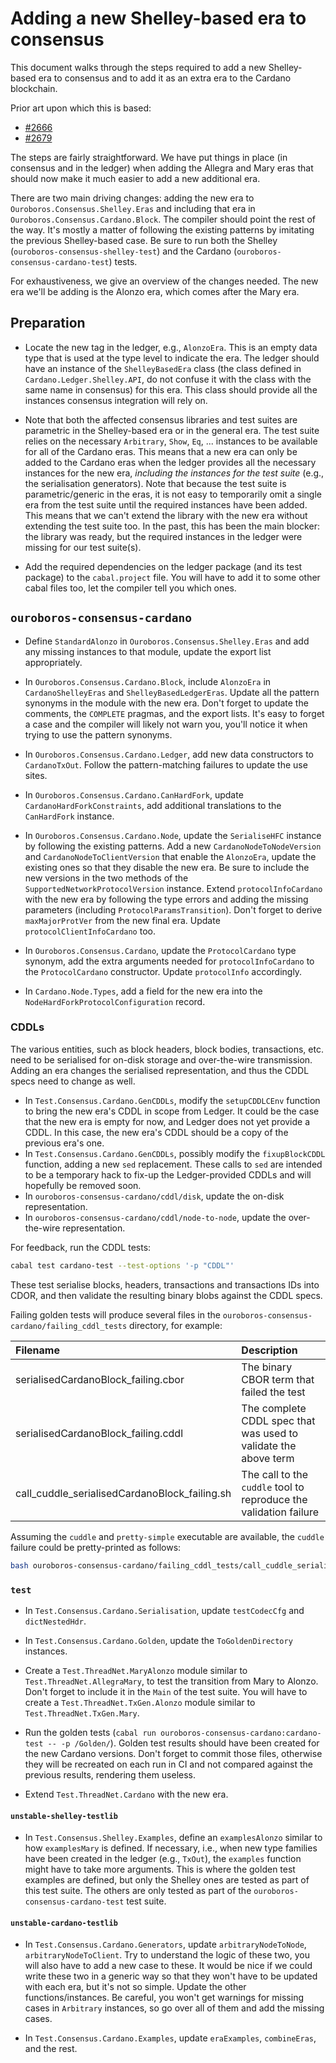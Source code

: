 # Adding a new Shelley-based era to consensus

This document walks through the steps required to add a new Shelley-based era to
consensus and to add it as an extra era to the Cardano blockchain.

Prior art upon which this is based:
* [#2666](https://github.com/IntersectMBO/ouroboros-network/pull/2666)
* [#2679](https://github.com/IntersectMBO/ouroboros-network/pull/2679)

The steps are fairly straightforward. We have put things in place (in consensus
and in the ledger) when adding the Allegra and Mary eras that should now make it
much easier to add a new additional era.

There are two main driving changes: adding the new era to
`Ouroboros.Consensus.Shelley.Eras` and including that era in
`Ouroboros.Consensus.Cardano.Block`. The compiler should point the rest of the
way. It's mostly a matter of following the existing patterns by imitating the
previous Shelley-based case. Be sure to run both the Shelley
(`ouroboros-consensus-shelley-test`) and the Cardano
(`ouroboros-consensus-cardano-test`) tests.

For exhaustiveness, we give an overview of the changes needed. The new era we'll
be adding is the Alonzo era, which comes after the Mary era.

## Preparation

* Locate the new tag in the ledger, e.g., `AlonzoEra`. This is an empty data
  type that is used at the type level to indicate the era. The ledger should
  have an instance of the `ShelleyBasedEra` class (the class defined in
  `Cardano.Ledger.Shelley.API`, do not confuse it with the class with the same name
  in consensus) for this era. This class should provide all the instances
  consensus integration will rely on.

* Note that both the affected consensus libraries and test suites are parametric
  in the Shelley-based era or in the general era. The test suite relies on the
  necessary `Arbitrary`, `Show`, `Eq`, ... instances to be available for all of
  the Cardano eras. This means that a new era can only be added to the Cardano
  eras when the ledger provides all the necessary instances for the new era,
  *including the instances for the test suite* (e.g., the serialisation
  generators). Note that because the test suite is parametric/generic in the
  eras, it is not easy to temporarily omit a single era from the test suite
  until the required instances have been added. This means that we can't extend
  the library with the new era without extending the test suite too. In the
  past, this has been the main blocker: the library was ready, but the required
  instances in the ledger were missing for our test suite(s).

* Add the required dependencies on the ledger package (and its test package) to
  the `cabal.project` file. You will have to add it to some other cabal files
  too, let the compiler tell you which ones.

## `ouroboros-consensus-cardano`

* Define `StandardAlonzo` in `Ouroboros.Consensus.Shelley.Eras` and add any
  missing instances to that module, update the export list appropriately.

* In `Ouroboros.Consensus.Cardano.Block`, include `AlonzoEra` in `CardanoShelleyEras` and
  `ShelleyBasedLedgerEras`. Update all the pattern synonyms in the module with the new era.
  Don't forget to update the comments, the `COMPLETE` pragmas, and the
  export lists. It's easy to forget a case and the compiler will likely not warn
  you, you'll notice it when trying to use the pattern synonyms.

* In `Ouroboros.Consensus.Cardano.Ledger`, add new data constructors to `CardanoTxOut`.
  Follow the pattern-matching failures to update the use sites.

* In `Ouroboros.Consensus.Cardano.CanHardFork`, update
  `CardanoHardForkConstraints`, add additional translations to the `CanHardFork`
  instance.

* In `Ouroboros.Consensus.Cardano.Node`, update the `SerialiseHFC` instance by
  following the existing patterns. Add a new `CardanoNodeToNodeVersion` and
  `CardanoNodeToClientVersion` that enable the `AlonzoEra`, update the existing
  ones so that they disable the new era. Be sure to include the new versions in
  the two methods of the `SupportedNetworkProtocolVersion` instance. Extend
  `protocolInfoCardano` with the new era by following the type errors and adding
  the missing parameters (including `ProtocolParamsTransition`). Don't forget to
  derive `maxMajorProtVer` from the new final era. Update
  `protocolClientInfoCardano` too.

* In `Ouroboros.Consensus.Cardano`, update the `ProtocolCardano` type synonym,
  add the extra arguments needed for `protocolInfoCardano` to the
  `ProtocolCardano` constructor. Update `protocolInfo` accordingly.

* In `Cardano.Node.Types`, add a field for the new era into the `NodeHardForkProtocolConfiguration` record.

### CDDLs

The various entities, such as block headers, block bodies, transactions, etc. need to be serialised for on-disk storage and over-the-wire transmission. Adding an era changes the serialised representation, and thus the CDDL specs need to change as well.

* In `Test.Consensus.Cardano.GenCDDLs`, modify the `setupCDDLCEnv` function to bring the new era's CDDL in scope from Ledger. It could be the case that the new era is empty for now, and Ledger does not yet provide a CDDL. In this case, the new era's CDDL should be a copy of the previous era's one.
* In `Test.Consensus.Cardano.GenCDDLs`, possibly modify the `fixupBlockCDDL` function, adding a new `sed` replacement. These calls to `sed` are intended to be a temporary hack to fix-up the Ledger-provided CDDLs and will hopefully be removed soon.
* In `ouroboros-consensus-cardano/cddl/disk`, update the on-disk representation.
* In `ouroboros-consensus-cardano/cddl/node-to-node`, update the over-the-wire representation.

For feedback, run the CDDL tests:

```sh
cabal test cardano-test --test-options '-p "CDDL"'
```

These test serialise blocks, headers, transactions and transactions IDs into CDOR, and then validate the resulting binary blobs against the CDDL specs.

Failing golden tests will produce several files in the `ouroboros-consensus-cardano/failing_cddl_tests` directory, for example:

| Filename                                      | Description                                                       |
|:----------------------------------------------|:------------------------------------------------------------------|
| serialisedCardanoBlock_failing.cbor           | The binary CBOR term that failed the test                         |
| serialisedCardanoBlock_failing.cddl           | The complete CDDL spec that was used to validate the above term   |
| call_cuddle_serialisedCardanoBlock_failing.sh | The call to the `cuddle` tool to reproduce the validation failure |

Assuming the `cuddle` and `pretty-simple` executable are available, the `cuddle` failure could be pretty-printed as follows:

```sh
bash ouroboros-consensus-cardano/failing_cddl_tests/call_cuddle_serialisedCardanoBlock_failing.sh 2>&1 | pretty-simple
```

### `test`

* In `Test.Consensus.Cardano.Serialisation`, update `testCodecCfg` and
  `dictNestedHdr`.

* In `Test.Consensus.Cardano.Golden`, update the `ToGoldenDirectory` instances.

* Create a `Test.ThreadNet.MaryAlonzo` module similar to
  `Test.ThreadNet.AllegraMary`, to test the transition from Mary to Alonzo.
  Don't forget to include it in the `Main` of the test suite. You will have to
  create a `Test.ThreadNet.TxGen.Alonzo` module similar to
  `Test.ThreadNet.TxGen.Mary`.

* Run the golden tests
  (`cabal run ouroboros-consensus-cardano:cardano-test -- -p /Golden/`).
  Golden test results should have been created for the new Cardano versions.
  Don't forget to commit those files, otherwise they will be recreated on each
  run in CI and not compared against the previous results, rendering them
  useless.

* Extend `Test.ThreadNet.Cardano` with the new era.

#### `unstable-shelley-testlib`

* In `Test.Consensus.Shelley.Examples`, define an `examplesAlonzo` similar to
  how `examplesMary` is defined. If necessary, i.e., when new type families have
  been created in the ledger (e.g., `TxOut`), the `examples` function might have
  to take more arguments. This is where the golden test examples are defined,
  but only the Shelley ones are tested as part of this test suite. The others
  are only tested as part of the `ouroboros-consensus-cardano-test` test suite.

#### `unstable-cardano-testlib`

* In `Test.Consensus.Cardano.Generators`, update `arbitraryNodeToNode`,
  `arbitraryNodeToClient`. Try to understand the logic of these two, you will
  also have to add a new case to these. It would be nice if we could write these
  two in a generic way so that they won't have to be updated with each era, but
  it's not so simple. Update the other functions/instances. Be careful, you
  won't get warnings for missing cases in `Arbitrary` instances, so go over all
  of them and add the missing cases.

* In `Test.Consensus.Cardano.Examples`, update `eraExamples`, `combineEras`, and
  the rest.
